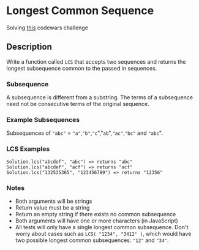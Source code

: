 # Longest Common Sequence

Solving [this](https://www.codewars.com/kata/52756e5ad454534f220001ef/train/java) codewars challenge

## Description

Write a function called `LCS` that accepts two sequences and returns the longest subsequence common to the passed in sequences.

### Subsequence

A subsequence is different from a substring. The terms of a subsequence need not be consecutive terms of the original sequence.

### Example Subsequences

Subsequences of `"abc"` = `"a"`,`"b"`,`"c`","`ab`",`"ac"`,`"bc"` and `"abc`".

### LCS Examples

```
Solution.lcs("abcdef", "abc") => returns "abc"
Solution.lcs("abcdef", "acf") => returns "acf"
Solution.lcs("132535365", "123456789") => returns "12356"

```

### Notes

- Both arguments will be strings
- Return value must be a string
- Return an empty string if there exists no common subsequence
- Both arguments will have one or more characters (in JavaScript)
- All tests will only have a single longest common subsequence. Don't worry about cases such as `LCS( "1234", "3412" )`, which would have two possible longest common subsequences: `"12"` and `"34"`.